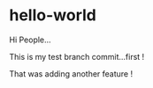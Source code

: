 # hello-world

Hi People...

This is my test branch commit...first !

That was adding another feature !
